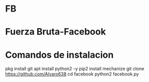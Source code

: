 # FB
# Fuerza Bruta-Facebook
# Comandos de instalacion
pkg install git
apt install python2 -y
pip2 install mechanize
git clone https://github.com/Alvaro638
cd facebook
python2 facebook.py
